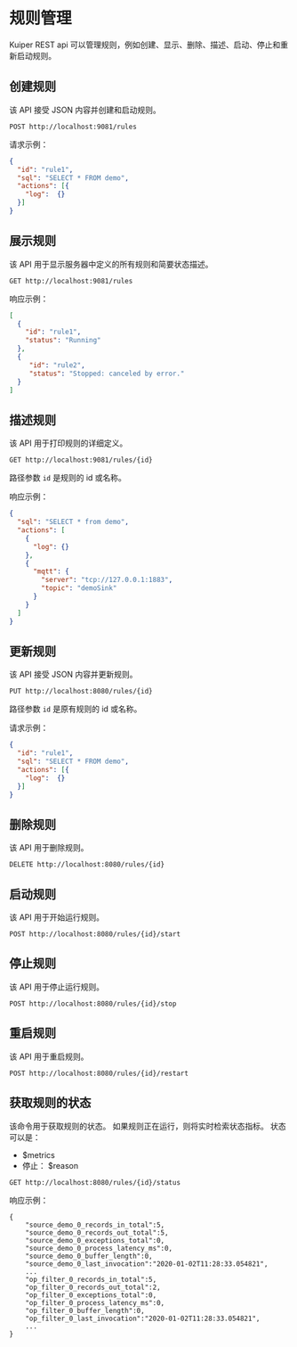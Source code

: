 # 规则管理

Kuiper REST api 可以管理规则，例如创建、显示、删除、描述、启动、停止和重新启动规则。

## 创建规则

该 API 接受 JSON 内容并创建和启动规则。
```shell
POST http://localhost:9081/rules
```
请求示例：

```json
{
  "id": "rule1",
  "sql": "SELECT * FROM demo",
  "actions": [{
    "log":  {}
  }]
}
```


## 展示规则

该 API 用于显示服务器中定义的所有规则和简要状态描述。

```shell
GET http://localhost:9081/rules
```

响应示例：

```json
[
  {
    "id": "rule1",
    "status": "Running"
  },
  {
     "id": "rule2",
     "status": "Stopped: canceled by error."
  }
]
```

## 描述规则

该 API 用于打印规则的详细定义。

```shell
GET http://localhost:9081/rules/{id}
```

路径参数  `id` 是规则的 id 或名称。

响应示例：

```json
{
  "sql": "SELECT * from demo",
  "actions": [
    {
      "log": {}
    },
    {
      "mqtt": {
        "server": "tcp://127.0.0.1:1883",
        "topic": "demoSink"
      }
    }
  ]
}
```

## 更新规则

该 API 接受 JSON 内容并更新规则。

```shell
PUT http://localhost:8080/rules/{id}
```

路径参数  `id` 是原有规则的 id 或名称。

请求示例：

```json
{
  "id": "rule1",
  "sql": "SELECT * FROM demo",
  "actions": [{
    "log":  {}
  }]
}
```

## 删除规则

该 API 用于删除规则。

```shell
DELETE http://localhost:8080/rules/{id}
```

## 启动规则

该 API 用于开始运行规则。

```shell
POST http://localhost:8080/rules/{id}/start
```


## 停止规则

该 API 用于停止运行规则。

```shell
POST http://localhost:8080/rules/{id}/stop
```

## 重启规则

该 API 用于重启规则。

```shell
POST http://localhost:8080/rules/{id}/restart
```

## 获取规则的状态

该命令用于获取规则的状态。 如果规则正在运行，则将实时检索状态指标。 状态可以是：

- $metrics
- 停止： $reason

```shell
GET http://localhost:8080/rules/{id}/status
```

响应示例：

```shell
{
    "source_demo_0_records_in_total":5,
    "source_demo_0_records_out_total":5,
    "source_demo_0_exceptions_total":0,
    "source_demo_0_process_latency_ms":0,
    "source_demo_0_buffer_length":0,
    "source_demo_0_last_invocation":"2020-01-02T11:28:33.054821",
    ... 
    "op_filter_0_records_in_total":5,
    "op_filter_0_records_out_total":2,
    "op_filter_0_exceptions_total":0,
    "op_filter_0_process_latency_ms":0,
    "op_filter_0_buffer_length":0,
    "op_filter_0_last_invocation":"2020-01-02T11:28:33.054821",
    ...
}
```
